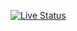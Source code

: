 [![Live Status](https://api.netlify.com/api/v1/badges/809534d6-d814-449f-a5b1-6839ea749cfd/deploy-status)](https://app.netlify.com/sites/tdk-landing-page/deploys)
